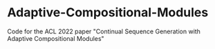 # Adaptive-Compositional-Modules
Code for the ACL 2022 paper "Continual Sequence Generation with Adaptive Compositional Modules"
